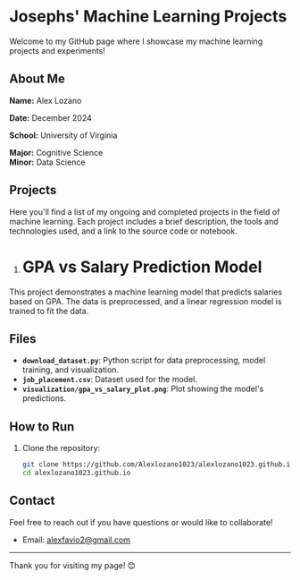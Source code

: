 # Josephs' Machine Learning Projects

Welcome to my GitHub page where I showcase my machine learning projects and experiments!

## About Me

**Name:** Alex Lozano

**Date:** December 2024

**School:** University of Virginia

**Major:** Cognitive Science  
**Minor:** Data Science

## Projects

Here you'll find a list of my ongoing and completed projects in the field of machine learning. Each project includes a brief description, the tools and technologies used, and a link to the source code or notebook.

1. # GPA vs Salary Prediction Model 
This project demonstrates a machine learning model that predicts salaries based on GPA. The data is preprocessed, and a linear regression model is trained to fit the data.

## Files
- **`download_dataset.py`**: Python script for data preprocessing, model training, and visualization.
- **`job_placement.csv`**: Dataset used for the model.
- **`visualization/gpa_vs_salary_plot.png`**: Plot showing the model's predictions.

## How to Run
1. Clone the repository:
   ```bash
   git clone https://github.com/Alexlozano1023/alexlozano1023.github.io.git
   cd alexlozano1023.github.io

## Contact

Feel free to reach out if you have questions or would like to collaborate!

- Email: [alexfavio2@gmail.com](mailto:alexfavio2@gmail.com)

---

Thank you for visiting my page! 😊
